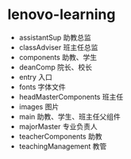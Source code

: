 ﻿# lenovo-learning

 - assistantSup 助教总监
 - classAdviser 班主任总监
 - components 助教、学生
 - deanComp 院长、校长
 - entry 入口
 - fonts 字体文件
 - headMasterComponents 班主任
 - images 图片
 - main 助教、学生、班主任父组件
 - majorMaster 专业负责人
 - teacherComponents 助教
 - teachingManagement 教管